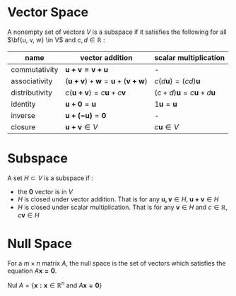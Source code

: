 # Vector Space
A nonempty set of vectors $V$ is a subspace if it satisfies the following for all $\bf{u, v, w} \in V$ and $c, d \in \mathbb{R}$ :

| name           | vector addition                                            | scalar multiplication                        |
| -------------- | ---------------------------------------------------------- | -------------------------------------------- |
| commutativity  | $\mathbf{u+v = v+u}$                                       | -                                            |
| associativity  | $(\mathbf{u+v}) + \mathbf{w}= \mathbf{u} + (\mathbf{v+w})$ | $c(d\mathbf{u}) = (cd)\mathbf{u}$            |
| distributivity | $c(\mathbf{u+v})= c\mathbf{u} + c\mathbf{v}$               | $(c+d)\mathbf{u}= c\mathbf{u} + d\mathbf{u}$ |
| identity       | $\mathbf{u+0}= \mathbf{u}$                                 | $1\mathbf{u}= \mathbf{u}$                    |
| inverse        | $\mathbf{u+(-u)}= \mathbf{0}$                              | -                                            |
| closure        | $\mathbf{u+v}\in V$                                        | $c\mathbf{u}\in V$                           |

# Subspace
A set $H \subset V$ is a subspace if :

- the $\mathbf{0}$ vector is in $V$
- $H$ is closed under vector addition. That is for any $\mathbf{u,v} \in H$, $\mathbf{u+v}\in H$
- $H$ is closed under scalar multiplication. That is for any $\mathbf{v} \in H$ and $c \in \mathbb{R}$, $c\mathbf{v}\in H$ 

# Null Space
For a $m\times n$ matrix $A$, the null space is the set of vectors which satisfies the equation $A\mathbf{x=0}$. 

$\text{Nul }A=\{\mathbf{x:x} \in \mathbb{R}^n \text{ and } A\mathbf{x=0}\}$ 







